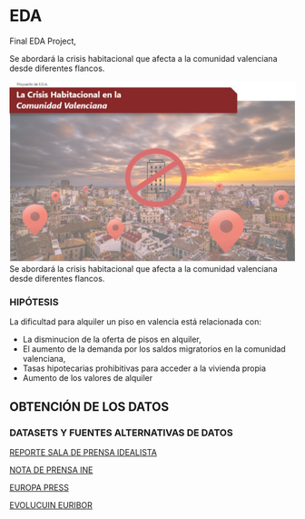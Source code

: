 # EDA
 Final EDA Project, 
 

 Se abordará la crisis habitacional que afecta a la comunidad valenciana desde diferentes flancos.
 
![image](https://github.com/damsoler/EDA/blob/main/portada.jpg?raw=true)
Se abordará la crisis habitacional que afecta a la comunidad valenciana desde diferentes flancos.

### HIPÓTESIS
La dificultad para alquiler un piso en valencia está relacionada con:
- La disminucion de la oferta de pisos en alquiler,
- El aumento de la demanda por los saldos migratorios en la comunidad valenciana,
- Tasas hipotecarias prohibitivas para acceder a la vivienda propia
- Aumento de los valores de alquiler 

## OBTENCIÓN DE LOS DATOS
### DATASETS Y FUENTES ALTERNATIVAS DE DATOS
[REPORTE SALA DE PRENSA IDEALISTA ](Https://www.idealista.com/sala-de-prensa/informes-precio-vivienda/alquiler/comunitat-valenciana/report/) <br>

[NOTA DE PRENSA INE ](https://ine.es/prensa/cp_e2022_p.pdf) <br>

[EUROPA PRESS ](https://www.epdata.es/datos/poblacion-inmigrantes-emigrantes-otros-datos-habitantes-cada-comunidad-autonoma/2/comunidad-valenciana/299)<br>

[EVOLUCUIN EURIBOR ](https://www.epdata.es/variacion-mensual-euribor-ultimos-24-meses/0ac73426-79a0-40c1-873f-44befbd9a576)



